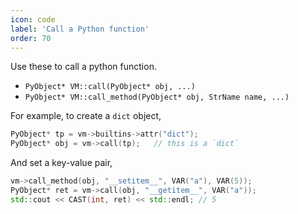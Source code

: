 ```yaml
---
icon: code
label: 'Call a Python function'
order: 70
---
```


Use these to call a python function.

+ `PyObject* VM::call(PyObject* obj, ...)`
+ `PyObject* VM::call_method(PyObject* obj, StrName name, ...)`

For example, to create a `dict` object,

```cpp
PyObject* tp = vm->builtins->attr("dict");
PyObject* obj = vm->call(tp);	// this is a `dict`
```

And set a key-value pair,

```cpp
vm->call_method(obj, "__setitem__", VAR("a"), VAR(5));
PyObject* ret = vm->call(obj, "__getitem__", VAR("a"));
std::cout << CAST(int, ret) << std::endl; // 5
```